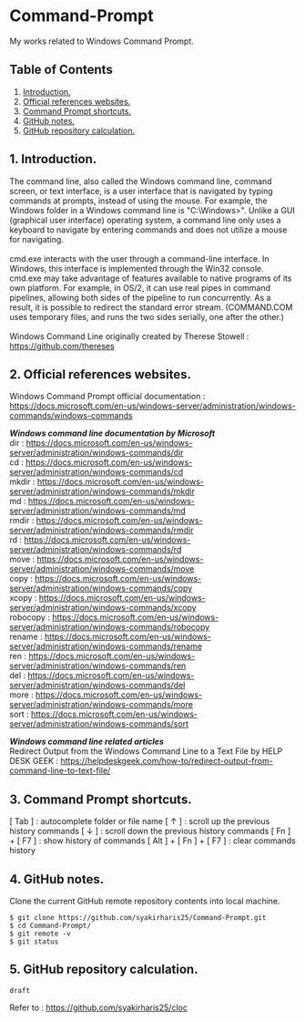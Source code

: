 # Command-Prompt
My works related to Windows Command Prompt.

## Table of Contents
1. [Introduction.](#introduction)
2. [Official references websites.](#references)
3. [Command Prompt shortcuts.](#shortcuts)
4. [GitHub notes.](#github)
5. [GitHub repository calculation.](#calculation)

<a name="introduction"></a>
## 1. Introduction.
The command line, also called the Windows command line, command screen, or text interface, is a user interface that is navigated by typing commands at prompts, instead of using the mouse. For example, the Windows folder in a Windows command line is "C:\Windows>". Unlike a GUI (graphical user interface) operating system, a command line only uses a keyboard to navigate by entering commands and does not utilize a mouse for navigating.
<br /><br />
cmd.exe interacts with the user through a command-line interface. In Windows, this interface is implemented through the Win32 console. cmd.exe may take advantage of features available to native programs of its own platform. For example, in OS/2, it can use real pipes in command pipelines, allowing both sides of the pipeline to run concurrently. As a result, it is possible to redirect the standard error stream. (COMMAND.COM uses temporary files, and runs the two sides serially, one after the other.)
<br /><br />
Windows Command Line originally created by Therese Stowell : https://github.com/thereses <br />

<a name="references"></a>
## 2. Official references websites. 
Windows Command Prompt official documentation : https://docs.microsoft.com/en-us/windows-server/administration/windows-commands/windows-commands <br />

**_Windows command line documentation by Microsoft_** <br />
dir : https://docs.microsoft.com/en-us/windows-server/administration/windows-commands/dir <br />
cd : https://docs.microsoft.com/en-us/windows-server/administration/windows-commands/cd <br />
mkdir : https://docs.microsoft.com/en-us/windows-server/administration/windows-commands/mkdir <br />
md : https://docs.microsoft.com/en-us/windows-server/administration/windows-commands/md <br />
rmdir : https://docs.microsoft.com/en-us/windows-server/administration/windows-commands/rmdir <br />
rd : https://docs.microsoft.com/en-us/windows-server/administration/windows-commands/rd <br />
move : https://docs.microsoft.com/en-us/windows-server/administration/windows-commands/move <br />
copy : https://docs.microsoft.com/en-us/windows-server/administration/windows-commands/copy <br />
xcopy : https://docs.microsoft.com/en-us/windows-server/administration/windows-commands/xcopy <br />
robocopy : https://docs.microsoft.com/en-us/windows-server/administration/windows-commands/robocopy <br />
rename : https://docs.microsoft.com/en-us/windows-server/administration/windows-commands/rename <br />
ren : https://docs.microsoft.com/en-us/windows-server/administration/windows-commands/ren <br />
del : https://docs.microsoft.com/en-us/windows-server/administration/windows-commands/del <br />
more : https://docs.microsoft.com/en-us/windows-server/administration/windows-commands/more <br />
sort : https://docs.microsoft.com/en-us/windows-server/administration/windows-commands/sort <br />

**_Windows command line related articles_** <br />
Redirect Output from the Windows Command Line to a Text File by HELP DESK GEEK : https://helpdeskgeek.com/how-to/redirect-output-from-command-line-to-text-file/ <br />

<a name="shortcuts"></a>
## 3. Command Prompt shortcuts.
[ Tab ] : autocomplete folder or file name
[ ↑ ] : scroll up the previous history commands
[ ↓ ] : scroll down the previous history commands
[ Fn ] + [ F7 ] : show history of commands
[ Alt ] + [ Fn ] + [ F7 ] : clear commands history

<a name="github"></a>
## 4. GitHub notes.
Clone the current GitHub remote repository contents into local machine.
```
$ git clone https://github.com/syakirharis25/Command-Prompt.git
$ cd Command-Prompt/
$ git remote -v
$ git status
```

<a name="calculation"></a>
## 5. GitHub repository calculation.
```
draft
```
Refer to : https://github.com/syakirharis25/cloc
